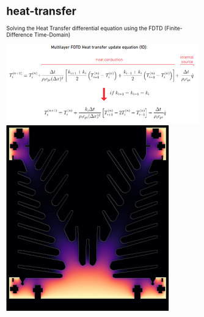 # heat-transfer
Solving the Heat Transfer differential equation using the FDTD (Finite-Difference Time-Domain)

![heat-transfer](/equations/heatequationFDTD.png)
![heat-transfer](/sink_simulation.png)
